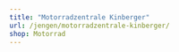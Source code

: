 ```yaml
---
title: "Motorradzentrale Kinberger"
url: /jengen/motorradzentrale-kinberger/
shop: Motorrad
---
```

